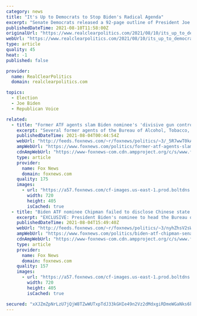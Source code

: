 ```yaml
---
category: news
title: "It's Up to Democrats to Stop Biden's Radical Agenda"
excerpt: "Senate Democrats released a 92-page outline of President Joe Biden's agenda Monday morning. It is nothing short of a blueprint for a far-left, radical remaking of the United States."
publishedDateTime: 2021-08-10T11:58:00Z
originalUrl: "https://www.realclearpolitics.com/2021/08/10/its_up_to_democrats_to_stop_bidens_radical_agenda_549108.html"
webUrl: "https://www.realclearpolitics.com/2021/08/10/its_up_to_democrats_to_stop_bidens_radical_agenda_549108.html"
type: article
quality: 45
heat: -1
published: false

provider:
  name: RealClearPolitics
  domain: realclearpolitics.com

topics:
  - Election
  - Joe Biden
  - Republican Voice

related:
  - title: "Former ATF agents slam Biden nominee's 'divisive gun control agenda'"
    excerpt: "Several former agents of the Bureau of Alcohol, Tobacco, Firearms and Explosives are publicly urging the Biden administration not to confirm former agent David Chipman to lead the agency."
    publishedDateTime: 2021-08-04T00:44:54Z
    webUrl: "http://feeds.foxnews.com/~r/foxnews/politics/~3/_5R7wwT0kAM/former-atf-agents-slam-biden-nominees-divisive-gun-control-agenda"
    ampWebUrl: "https://www.foxnews.com/politics/former-atf-agents-slam-biden-nominees-divisive-gun-control-agenda.amp"
    cdnAmpWebUrl: "https://www-foxnews-com.cdn.ampproject.org/c/s/www.foxnews.com/politics/former-atf-agents-slam-biden-nominees-divisive-gun-control-agenda.amp"
    type: article
    provider:
      name: Fox News
      domain: foxnews.com
    quality: 175
    images:
      - url: "https://a57.foxnews.com/cf-images.us-east-1.prod.boltdns.net/v1/static/694940094001/32eb7cbf-b336-4d76-b468-20c975733e88/87d46112-8a3c-435b-bc26-cab352d0de6b/1280x720/match/720/405/image.jpg?ve=1&tl=1"
        width: 720
        height: 405
        isCached: true
  - title: "Biden ATF nominee Chipman failed to disclose Chinese state TV hit used as propaganda by the communist state"
    excerpt: "EXCLUSIVE: President Biden's nominee to head the Bureau of Alcohol, Tobacco, Firearms and Explosives (ATF) failed to disclose to the Senate a media appearance on Chinese state TV, which may have been used as propaganda by the communist state to cover up a mass stabbing of children. "
    publishedDateTime: 2021-08-04T15:49:40Z
    webUrl: "http://feeds.foxnews.com/~r/foxnews/politics/~3/nyhZhsV2sWc/biden-atf-chipman-senate-china-propaganda"
    ampWebUrl: "https://www.foxnews.com/politics/biden-atf-chipman-senate-china-propaganda.amp"
    cdnAmpWebUrl: "https://www-foxnews-com.cdn.ampproject.org/c/s/www.foxnews.com/politics/biden-atf-chipman-senate-china-propaganda.amp"
    type: article
    provider:
      name: Fox News
      domain: foxnews.com
    quality: 157
    images:
      - url: "https://a57.foxnews.com/cf-images.us-east-1.prod.boltdns.net/v1/static/694940094001/32eb7cbf-b336-4d76-b468-20c975733e88/87d46112-8a3c-435b-bc26-cab352d0de6b/1280x720/match/720/405/image.jpg?ve=1&tl=1"
        width: 720
        height: 405
        isCached: true

secured: "xXJZmZpNrLzU7jQjW8TZwWUTxpTdJ33kGHIe49n2Vz2dMdxgiRDmeWGaNks6kHpGshGssJGLyXEGDqShupXN4D2dkuUigI1w0TqbyoqoL3Gp/wB/6pCI0GxuCGv8K1X6FBbujb/bfxLPUtRq8QdSM8nQdhGP6swjaS4k7CK7LtPmJAjzOsGcG6fCY4QRu/SfFKoPVD42BuaQI7DFYv79gz/jTRQQFqIC0TnOFVEosO8JHpT37O73w7ivcODknUT3CGc27pAQZ4XCstr3FWl4IyNRaDGrMIce9OcoFSfreNU2PcCtiRO73YxUrx1IzEOtUFvORgYlNP8RJ8u6Jlh0pSOhAkVwGVh8IAHVr+0DAFg=;ObggypvKTmUOA+xUKUMExg=="
---
```


